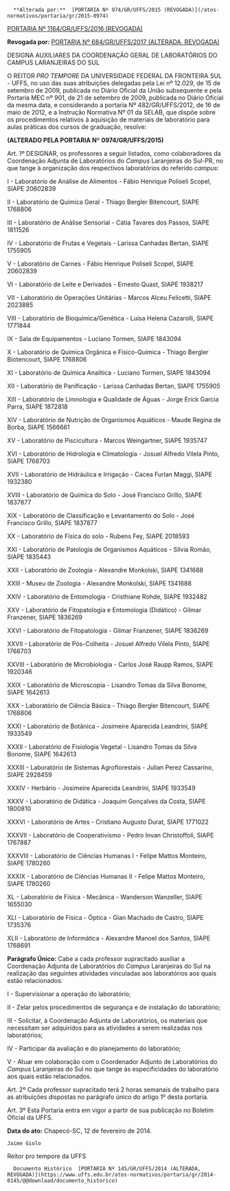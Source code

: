       **Alterada por:**  [PORTARIA Nº 974/GR/UFFS/2015 (REVOGADA)](/atos-normativos/portaria/gr/2015-0974) 

  [PORTARIA Nº 1164/GR/UFFS/2016 (REVOGADA)](/atos-normativos/portaria/gr/2016-1164) 

 **Revogada por:**  [PORTARIA Nº 684/GR/UFFS/2017 (ALTERADA, REVOGADA)](/atos-normativos/portaria/gr/2017-0684) 

   DESIGNA AUXILIARES DA COORDENAÇÃO GERAL DE LABORATÓRIOS DO CAMPUS LARANJEIRAS DO SUL  

O REITOR *PRO TEMPORE* DA UNIVERSIDADE FEDERAL DA FRONTEIRA SUL - UFFS, no uso das suas atribuições delegadas pela Lei nº 12.029, de 15 de setembro de 2009, publicada no Diário Oficial da União subsequente e pela Portaria MEC nº 901, de 21 de setembro de 2009, publicada no Diário Oficial da mesma data, e considerando a portaria Nº 482/GR/UFFS/2012, de 16 de maio de 2012, e a Instrução Normativa Nº 01 da SELAB, que dispõe sobre os procedimentos relativos à aquisição de materiais de laboratório para aulas práticas dos cursos de graduação, resolve:

 **(ALTERADO PELA PORTARIA N**º **0974/GR/UFFS/2015)**

 Art. 1º DESIGNAR, os professores a seguir listados, como colaboradores da Coordenação Adjunta de Laboratórios do *Campus* Laranjeiras do Sul-PR, no que tange à organização dos respectivos laboratórios do referido *campus*:

 I - Laboratório de Análise de Alimentos - Fábio Henrique Poliseli Scopel, SIAPE 20602839

 II - Laboratório de Química Geral - Thiago Bergler Bitencourt, SIAPE 1768806

 III - Laboratório de Análise Sensorial - Cátia Tavares dos Passos, SIAPE 1811526

 IV - Laboratório de Frutas e Vegetais - Larissa Canhadas Bertan, SIAPE 1755905

 V - Laboratório de Carnes - Fábio Henrique Poliseli Scopel, SIAPE 20602839

 VI - Laboratório de Leite e Derivados - Ernesto Quast, SIAPE 1938217

 VII - Laboratório de Operações Unitárias - Marcos Alceu Felicetti, SIAPE 2023885

 VIII - Laboratório de Bioquímica/Genética - Luisa Helena Cazarolli, SIAPE 1771844

 IX - Sala de Equipamentos - Luciano Tormen, SIAPE 1843094

 X - Laboratório de Química Orgânica e Físico-Química - Thiago Bergler Biotencourt, SIAPE 1768806

 XI - Laboratório de Química Analítica - Luciano Tormen, SIAPE 1843094

 XII - Laboratório de Panificação - Larissa Canhadas Bertan, SIAPE 1755905

 XIII - Laboratório de Limnologia e Qualidade de Águas - Jorge Erick Garcia Parra, SIAPE 1872818

 XIV - Laboratório de Nutrição de Organismos Aquáticos - Maude Regina de Borba, SIAPE 1566661

 XV - Laboratório de Piscicultura - Marcos Weingartner, SIAPE 1935747

 XVI - Laboratório de Hidrologia e Climatologia - Josuel Alfredo Vilela Pinto, SIAPE 1768703

 XVII - Laboratório de Hidráulica e Irrigação - Cacea Furlan Maggi, SIAPE 1932380

 XVIII - Laboratório de Química do Solo - José Francisco Grillo, SIAPE 1837877

 XIX - Laboratório de Classificação e Levantamento do Solo - José Francisco Grillo, SIAPE 1837877

 XX - Laboratório de Física do solo - Rubens Fey, SIAPE 2018593

 XXI - Laboratório de Patologia de Organismos Aquáticos - Sílvia Romão, SIAPE 1835443

 XXII - Laboratório de Zoologia - Alexandre Monkolski, SIAPE 1341688

 XXIII - Museu de Zoologia - Alexandre Monkolski, SIAPE 1341688

 XXIV - Laboratório de Entomologia - Cristhiane Rohde, SIAPE 1932482

 XXV - Laboratório de Fitopatologia e Entomologia (Didático) - Gilmar Franzener, SIAPE 1836269

 XXVI - Laboratório de Fitopatologia - Gilmar Franzener, SIAPE 1836269

 XXVII - Laboratório de Pós-Colheita - Josuel Alfredo Vilela Pinto, SIAPE 1768703

 XXVIII - Laboratório de Microbiologia - Carlos José Raupp Ramos, SIAPE 1920346

 XXIX - Laboratório de Microscopia - Lisandro Tomas da Silva Bonome, SIAPE 1642613

 XXX - Laboratório de Ciência Básica - Thiago Bergler Bitencourt, SIAPE 1768806

 XXXI - Laboratório de Botânica - Josimeire Aparecida Leandrini, SIAPE 1933549

 XXXII - Laboratório de Fisiologia Vegetal - Lisandro Tomas da Silva Bonome, SIAPE 1642613

 XXXIII - Laboratório de Sistemas Agroflorestais - Julian Perez Cassarino, SIAPE 2928459

 XXXIV - Herbário - Josimeire Aparecida Leandrini, SIAPE 1933549

 XXXV - Laboratório de Didática - Joaquim Gonçalves da Costa, SIAPE 1800810

 XXXVI - Laboratório de Artes - Cristiano Augusto Durat, SIAPE 1771022

 XXXVII - Laboratório de Cooperativismo - Pedro Invan Christoffoli, SIAPE 1767887

 XXXVIII - Laboratório de Ciências Humanas I - Felipe Mattos Monteiro, SIAPE 1780260

 XXXIX - Laboratório de Ciências Humanas II - Felipe Mattos Monteiro, SIAPE 1780260

 XL - Laboratório de Física - Mecânica - Wanderson Wanzeller, SIAPE 1655030

 XLI - Laboratório de Física - Óptica - Gian Machado de Castro, SIAPE 1735376

 XLII - Laboratório de Informática - Alexandre Manoel dos Santos, SIAPE 1768691

 **Parágrafo Único:** Cabe a cada professor supracitado auxiliar a Coordenação Adjunta de Laboratórios do *Campus* Laranjeiras do Sul na realização das seguintes atividades vinculadas aos laboratórios aos quais estão relacionados:

 I - Supervisionar a operação do laboratório;

 II - Zelar pelos procedimentos de segurança e de instalação do laboratório;

 III - Solicitar, à Coordenação Adjunta de Laboratórios, os materiais que necessitam ser adquiridos para as atividades a serem realizadas nos laboratórios;

 IV - Participar da avaliação e do planejamento do laboratório;

 V - Atuar em colaboração com o Coordenador Adjunto de Laboratórios do *Campus* Laranjeiras do Sul no que tange às especificidades do laboratório aos quais estão relacionados.

 Art. 2º Cada professor supracitado terá 2 horas semanais de trabalho para as atribuições dispostas no parágrafo único do artigo 1º desta portaria.

 Art. 3º Esta Portaria entra em vigor a partir de sua publicação no Boletim Oficial da UFFS.

  

   **Data do ato:** Chapecó-SC, 12 de fevereiro de 2014.   
 

    Jaime Giolo   
 Reitor pro tempore da UFFS 

      Documento Histórico  [PORTARIA Nº 145/GR/UFFS/2014 (ALTERADA, REVOGADA)](https://www.uffs.edu.br/atos-normativos/portaria/gr/2014-0145/@@download/documento_historico)     
      